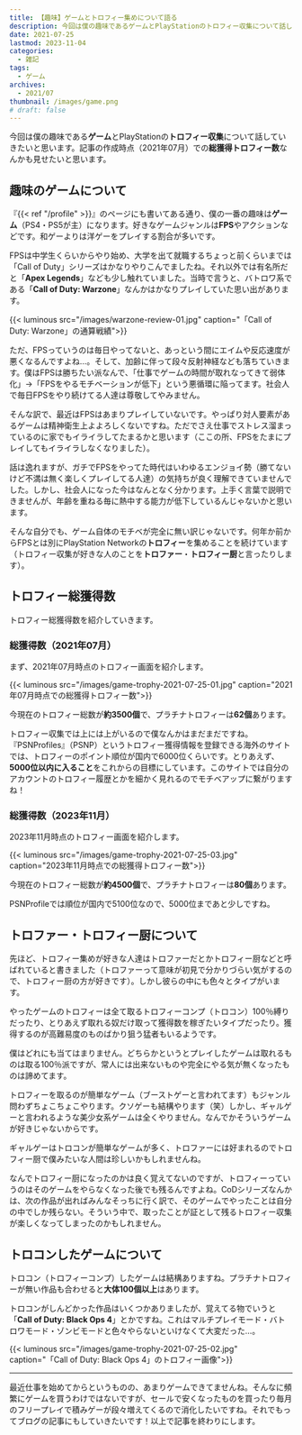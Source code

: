 ```yaml
---
title: 【趣味】ゲームとトロフィー集めについて語る
description: 今回は僕の趣味であるゲームとPlayStationのトロフィー収集について話していきたいと思います。記事の作成時点（2021年07月）での総獲得トロフィー数なんかも見せたいと思います。
date: 2021-07-25
lastmod: 2023-11-04
categories: 
  - 雑記
tags: 
  - ゲーム
archives: 
  - 2021/07
thumbnail: /images/game.png
# draft: false
---
```


今回は僕の趣味である**ゲーム**とPlayStationの**トロフィー収集**について話していきたいと思います。記事の作成時点（2021年07月）での**総獲得トロフィー数**なんかも見せたいと思います。

## 趣味のゲームについて

『{{< ref "/profile" >}}』のページにも書いてある通り、僕の一番の趣味は**ゲーム**（PS4・PS5が主）になります。好きなゲームジャンルは**FPS**やアクションなどです。和ゲーよりは洋ゲーをプレイする割合が多いです。

FPSは中学生くらいからやり始め、大学を出て就職するちょっと前くらいまでは「Call of Duty」シリーズはかなりやりこんでましたね。それ以外では有名所だと「**Apex Legends**」なども少し触れていました。当時で言うと、バトロワ系である「**Call of Duty: Warzone**」なんかはかなりプレイしていた思い出があります。

{{< luminous src="/images/warzone-review-01.jpg" caption="「Call of Duty: Warzone」の通算戦績">}}

ただ、FPSっていうのは毎日やってないと、あっという間にエイムや反応速度が悪くなるんですよね…。そして、加齢に伴って段々反射神経なども落ちていきます。僕はFPSは勝ちたい派なんで、「仕事でゲームの時間が取れなってきて弱体化」→「FPSをやるモチベーションが低下」という悪循環に陥ってます。社会人で毎日FPSをやり続けてる人達は尊敬してやみません。

そんな訳で、最近はFPSはあまりプレイしていないです。やっぱり対人要素があるゲームは精神衛生上よよろしくないですね。ただでさえ仕事でストレス溜まっているのに家でもイライラしてたまるかと思います（ここの所、FPSをたまにプレイしてもイライラしなくなりました）。

話は逸れますが、ガチでFPSをやってた時代はいわゆるエンジョイ勢（勝てないけど不満は無く楽しくプレイしてる人達）の気持ちが良く理解できていませんでした。しかし、社会人になった今はなんとなく分かります。上手く言葉で説明できませんが、年齢を重ねる毎に熱中する能力が低下しているんじゃないかと思います。

そんな自分でも、ゲーム自体のモチベが完全に無い訳じゃないです。何年か前からFPSとは別にPlayStation Networkの**トロフィー**を集めることを続けています（トロフィー収集が好きな人のことを**トロファー**・**トロフィー厨**と言ったりします）。

## トロフィー総獲得数

トロフィー総獲得数を紹介していきます。

### 総獲得数（2021年07月）

まず、2021年07月時点のトロフィー画面を紹介します。

{{< luminous src="/images/game-trophy-2021-07-25-01.jpg" caption="2021年07月時点での総獲得トロフィー数">}}

今現在のトロフィー総数が**約3500個**で、プラチナトロフィーは**62個**あります。

トロフィー収集では上には上がいるので僕なんかはまだまだですね。『PSNProfiles』（PSNP）というトロフィー獲得情報を登録できる海外のサイトでは、トロフィーのポイント順位が国内で6000位くらいです。とりあえず、**5000位以内に入ること**をこれからの目標にしています。このサイトでは自分のアカウントのトロフィー履歴とかを細かく見れるのでモチベアップに繋がりますね！

### 総獲得数（2023年11月）

2023年11月時点のトロフィー画面を紹介します。

{{< luminous src="/images/game-trophy-2021-07-25-03.jpg" caption="2023年11月時点での総獲得トロフィー数">}}

今現在のトロフィー総数が**約4500個**で、プラチナトロフィーは**80個**あります。

PSNProfileでは順位が国内で5100位なので、5000位まであと少しですね。

## トロファー・トロフィー厨について

先ほど、トロフィー集めが好きな人達はトロファーだとかトロフィー厨などと呼ばれていると書きました（トロファーって意味が初見で分かりづらい気がするので、トロフィー厨の方が好きです）。しかし彼らの中にも色々とタイプがいます。

やったゲームのトロフィーは全て取るトロフィーコンプ（トロコン）100％縛りだったり、とりあえず取れる奴だけ取って獲得数を稼ぎたいタイプだったり。獲得するのが高難易度のものばかり狙う猛者もいるようです。

僕はどれにも当てはまりません。どちらかというとプレイしたゲームは取れるものは取る100％派ですが、常人には出来ないものや完全にやる気が無くなったものは諦めてます。

トロフィーを取るのが簡単なゲーム（ブーストゲーと言われてます）もジャンル問わずちょこちょこやります。クソゲーも結構やります（笑）しかし、ギャルゲーと言われるような美少女系ゲームは全くやりません。なんでかそういうゲームが好きじゃないからです。

ギャルゲーはトロコンが簡単なゲームが多く、トロファーには好まれるのでトロフィー厨で僕みたいな人間は珍しいかもしれませんね。

なんでトロフィー厨になったのかは良く覚えてないのですが、トロフィーっていうのはそのゲームをやらなくなった後でも残るんですよね。CoDシリーズなんかは、次の作品が出ればみんなそっちに行く訳で、そのゲームでやったことは自分の中でしか残らない。そういう中で、取ったことが証として残るトロフィー収集が楽しくなってしまったのかもしれません。

## トロコンしたゲームについて

トロコン（トロフィーコンプ）したゲームは結構ありますね。プラチナトロフィーが無い作品も合わせると**大体100個以上**はあります。

トロコンがしんどかった作品はいくつかありましたが、覚えてる物でいうと「**Call of Duty: Black Ops 4**」とかですね。これはマルチプレイモード・バトロワモード・ゾンビモードと色々やらないといけなくて大変だった…。

{{< luminous src="/images/game-trophy-2021-07-25-02.jpg" caption="「Call of Duty: Black Ops 4」のトロフィー画像">}}

* * *

最近仕事を始めてからというものの、あまりゲームできてませんね。そんなに頻繁にゲームを買うわけではないですが、セールで安くなったものを買ったり毎月のフリープレイで積みゲーが段々増えてくるので消化したいですね。それでもってブログの記事にもしていきたいです！以上で記事を終わりにします。